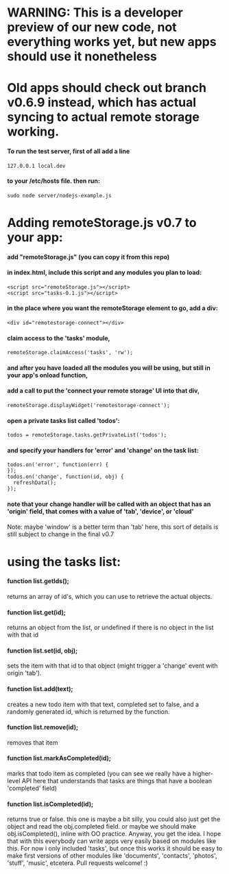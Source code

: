 # WARNING: This is a developer preview of our new code, not everything works yet, but new apps should use it nonetheless
# Old apps should check out branch v0.6.9 instead, which has actual syncing to actual remote storage working.

#### To run the test server, first of all add a line

    127.0.0.1 local.dev

#### to your /etc/hosts file. then run:

    sudo node server/nodejs-example.js

# Adding remoteStorage.js v0.7 to your app:
#### add "remoteStorage.js" (you can copy it from this repo)
#### in index.html, include this script and any modules you plan to load:

    <script src="remoteStorage.js"></script>
    <script src="tasks-0.1.js"></script>

#### in the place where you want the remoteStorage element to go, add a div:

    <div id="remotestorage-connect"></div>

#### claim access to the 'tasks' module,

    remoteStorage.claimAccess('tasks', 'rw');

#### and after you have loaded all the modules you will be using, but still in your app's onload function,
#### add a call to put the 'connect your remote storage' UI into that div, 

    remoteStorage.displayWidget('remotestorage-connect');

#### open a private tasks list called 'todos':

    todos = remoteStorage.tasks.getPrivateList('todos');

#### and specify your handlers for 'error' and 'change' on the task list:

    todos.on('error', function(err) {
    });
    todos.on('change', function(id, obj) {
      refreshData();
    });

#### note that your change handler will be called with an object that has an 'origin' field, that comes with a value of 'tab', 'device', or 'cloud'

Note: maybe 'window' is a better term than 'tab' here, this sort of details is still subject to change in the final v0.7


# using the tasks list:

#### function list.getIds();

returns an array of id's, which you can use to retrieve the actual objects.

#### function list.get(id);

returns an object from the list, or undefined if there is no object in the list with that id

#### function list.set(id, obj);

sets the item with that id to that object (might trigger a 'change' event with origin 'tab').

#### function list.add(text);

creates a new todo item with that text, completed set to false, and a randomly generated id, which is returned by the function.

#### function list.remove(id);

removes that item

#### function list.markAsCompleted(id);

marks that todo item as completed (you can see we really have a higher-level API here that understands that tasks are things that have a boolean 'completed' field)

#### function list.isCompleted(id);

returns true or false. this one is maybe a bit silly, you could also just get the object and read the obj.completed field. or maybe we should make obj.isCompleted(), 
inline with OO practice. Anyway, you get the idea. I hope that with this everybody can write apps very easily based on modules like this. For now i only included 'tasks', but once this works it should be easy to make first versions of other modules like 'documents', 'contacts', 'photos', 'stuff', 'music', etcetera. Pull requests welcome! :)
